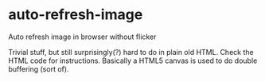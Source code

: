 # auto-refresh-image
Auto refresh image in browser without flicker

Trivial stuff, but still surprisingly(?) hard to do in plain old HTML.
Check the HTML code for instructions. Basically a HTML5 canvas is used to do double buffering (sort of).
